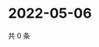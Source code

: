 # 2022-05-06

共 0 条

<!-- BEGIN WEIBO -->
<!-- 最后更新时间 Fri May 06 2022 06:16:56 GMT+0800 (China Standard Time) -->

<!-- END WEIBO -->
